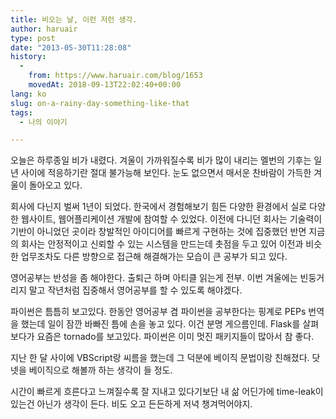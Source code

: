 ```yaml
---
title: 비오는 날, 이런 저런 생각.
author: haruair
type: post
date: "2013-05-30T11:28:08"
history:
  - 
    from: https://www.haruair.com/blog/1653
    movedAt: 2018-09-13T22:02:40+00:00
lang: ko
slug: on-a-rainy-day-something-like-that
tags:
  - 나의 이야기

---
```

오늘은 하루종일 비가 내렸다. 겨울이 가까워질수록 비가 많이 내리는 멜번의 기후는 일년 사이에 적응하기란 절대 불가능해 보인다. 눈도 없으면서 매서운 찬바람이 가득한 겨울이 돌아오고 있다.

회사에 다닌지 벌써 1년이 되었다. 한국에서 경험해보기 힘든 다양한 환경에서 실로 다양한 웹사이트, 웹어플리케이션 개발에 참여할 수 있었다. 이전에 다니던 회사는 기술력이 기반이 아니었던 곳이라 창발적인 아이디어를 빠르게 구현하는 것에 집중했던 반면 지금의 회사는 안정적이고 신뢰할 수 있는 시스템을 만드는데 촛점을 두고 있어 이전과 비슷한 업무조차도 다른 방향으로 접근해 해결해가는 모습이 큰 공부가 되고 있다.

영어공부는 반성을 좀 해야한다. 출퇴근 하며 아티클 읽는게 전부. 이번 겨울에는 빈둥거리지 말고 작년처럼 집중해서 영어공부를 할 수 있도록 해야겠다.

파이썬은 틈틈히 보고있다. 한동안 영어공부 겸 파이썬을 공부한다는 핑계로 PEPs 번역을 했는데 일이 잠깐 바빠진 틈에 손을 놓고 있다. 이건 분명 게으름인데. Flask를 살펴보다가 요즘은 tornado를 보고있다. 파이썬은 이미 멋진 패키지들이 많아서 참 좋다.

지난 한 달 사이에 VBScript랑 씨름을 했는데 그 덕분에 베이직 문법이랑 친해졌다. 닷넷을 베이직으로 해볼까 하는 생각이 들 정도.

시간이 빠르게 흐른다고 느껴질수록 잘 지내고 있다기보단 내 삶 어딘가에 time-leak이 있는건 아닌가 생각이 든다. 비도 오고 든든하게 저녁 챙겨먹어야지.